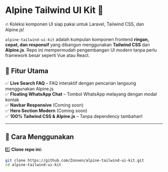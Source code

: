# Alpine Tailwind UI Kit 🚀
🔥 Koleksi komponen UI siap pakai untuk Laravel, Tailwind CSS, dan Alpine.js!

`alpine-tailwind-ui-kit` adalah kumpulan komponen frontend **ringan, cepat, dan responsif** yang dibangun menggunakan **Tailwind CSS** dan **Alpine.js**. Repo ini mempermudah pengembangan UI modern tanpa perlu framework besar seperti Vue atau React.

## 🎯 Fitur Utama
✅ **Live Search FAQ** – FAQ interaktif dengan pencarian langsung menggunakan Alpine.js  
✅ **Floating WhatsApp Chat** – Tombol WhatsApp melayang dengan modal kontak  
✅ **Navbar Responsive** (Coming soon)  
✅ **Hero Section Modern** (Coming soon)  
✅ **100% Tailwind CSS & Alpine.js** – Tanpa dependency tambahan!  

---

## 🚀 **Cara Menggunakan**
1️⃣ **Clone repo ini:**
```sh
git clone https://github.com/Zonxen/alpine-tailwind-ui-kit.git
cd alpine-tailwind-ui-kit
